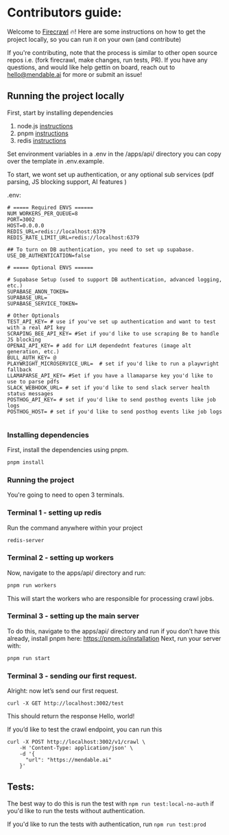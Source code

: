 # Contributors guide:

Welcome to [Firecrawl](https://firecrawl.dev) 🔥! Here are some instructions on how to get the project locally, so you can run it on your own (and contribute)

If you're contributing, note that the process is similar to other open source repos i.e. (fork firecrawl, make changes, run tests, PR). If you have any questions, and would like help gettin on board, reach out to hello@mendable.ai for more or submit an issue!

## Running the project locally

First, start by installing dependencies

1. node.js [instructions](https://nodejs.org/en/learn/getting-started/how-to-install-nodejs)
2. pnpm [instructions](https://pnpm.io/installation)
3. redis [instructions](https://redis.io/docs/latest/operate/oss_and_stack/install/install-redis/)

Set environment variables in a .env in the /apps/api/ directory you can copy over the template in .env.example.

To start, we wont set up authentication, or any optional sub services (pdf parsing, JS blocking support, AI features )

.env:

```
# ===== Required ENVS ======
NUM_WORKERS_PER_QUEUE=8
PORT=3002
HOST=0.0.0.0
REDIS_URL=redis://localhost:6379
REDIS_RATE_LIMIT_URL=redis://localhost:6379

## To turn on DB authentication, you need to set up supabase.
USE_DB_AUTHENTICATION=false

# ===== Optional ENVS ======

# Supabase Setup (used to support DB authentication, advanced logging, etc.)
SUPABASE_ANON_TOKEN=
SUPABASE_URL=
SUPABASE_SERVICE_TOKEN=

# Other Optionals
TEST_API_KEY= # use if you've set up authentication and want to test with a real API key
SCRAPING_BEE_API_KEY= #Set if you'd like to use scraping Be to handle JS blocking
OPENAI_API_KEY= # add for LLM dependednt features (image alt generation, etc.)
BULL_AUTH_KEY= @
PLAYWRIGHT_MICROSERVICE_URL=  # set if you'd like to run a playwright fallback
LLAMAPARSE_API_KEY= #Set if you have a llamaparse key you'd like to use to parse pdfs
SLACK_WEBHOOK_URL= # set if you'd like to send slack server health status messages
POSTHOG_API_KEY= # set if you'd like to send posthog events like job logs
POSTHOG_HOST= # set if you'd like to send posthog events like job logs


```

### Installing dependencies

First, install the dependencies using pnpm.

```bash
pnpm install
```

### Running the project

You're going to need to open 3 terminals.

### Terminal 1 - setting up redis

Run the command anywhere within your project

```bash
redis-server
```

### Terminal 2 - setting up workers

Now, navigate to the apps/api/ directory and run:

```bash
pnpm run workers
```

This will start the workers who are responsible for processing crawl jobs.

### Terminal 3 - setting up the main server

To do this, navigate to the apps/api/ directory and run if you don’t have this already, install pnpm here: https://pnpm.io/installation
Next, run your server with:

```bash
pnpm run start
```

### Terminal 3 - sending our first request.

Alright: now let’s send our first request.

```curl
curl -X GET http://localhost:3002/test
```

This should return the response Hello, world!

If you’d like to test the crawl endpoint, you can run this

```curl
curl -X POST http://localhost:3002/v1/crawl \
    -H 'Content-Type: application/json' \
    -d '{
      "url": "https://mendable.ai"
    }'
```

## Tests:

The best way to do this is run the test with `npm run test:local-no-auth` if you'd like to run the tests without authentication.

If you'd like to run the tests with authentication, run `npm run test:prod`

